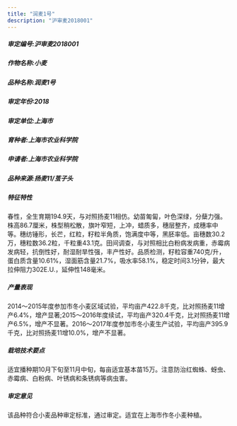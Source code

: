 ```yaml
---
title: "润麦1号"
description: "沪审麦2018001"
---
```

##### 审定编号:沪审麦2018001

##### 作物名称:小麦

##### 品种名称:润麦1号

##### 审定年份:2018

##### 审定单位:上海市

##### 育种者:上海市农业科学院

##### 申请者:上海市农业科学院

##### 品种来源:扬麦11/茧子头

##### 特征特性
春性，全生育期194.9天，与对照扬麦11相仿。幼苗匍匐，叶色深绿，分蘖力强。株高86.7厘米，株型稍松散，旗叶窄短，上冲，蜡质多，穗层整齐，成穗率中等。穗纺锤形，长芒，红粒，籽粒半角质，饱满度中等，黑胚率低。亩穗数30.2万，穗粒数36.2粒，千粒重43.1克。田间调查，与对照相比白粉病发病重，赤霉病发病轻，抗倒性好，耐湿耐旱性强，丰产性好。品质检测，籽粒容重740克/升，蛋白质含量10.61%，湿面筋含量21.7%，吸水率58.1%，稳定时间3.1分钟，最大拉伸阻力302E.U.，延伸性148毫米。

##### 产量表现
2014～2015年度参加市冬小麦区域试验，平均亩产422.8千克，比对照扬麦11增产6.4%，增产显著;2015～2016年度续试，平均亩产320.4千克，比对照扬麦11增产6.5%，增产不显著。2016～2017年度参加市冬小麦生产试验，平均亩产395.9千克，比对照扬麦11增10.0%，增产不显著。

##### 栽培技术要点
适宜播种期10月下旬至11月中旬，每亩适宜基本苗15万。注意防治红蜘蛛、蚜虫、赤霉病、白粉病、叶锈病和条锈病等病虫害。

##### 审定意见
该品种符合小麦品种审定标准，通过审定。适宜在上海市作冬小麦种植。
